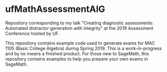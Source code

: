 # ufMathAssessmentAIG
Repository corresponding to my talk "Creating diagnostic assessments: Automated distractor generation with integrity" at the 2019 Assessment Conference hosted by UF.

This repository contains example code used to generate exams for MAC 1105 (Basic College Algebra) during Spring 2019. This is a work-in-progress and by no means a finished product. For those new to SageMath, this repository contains examples to help you prepare your own exams in SageMath. 
